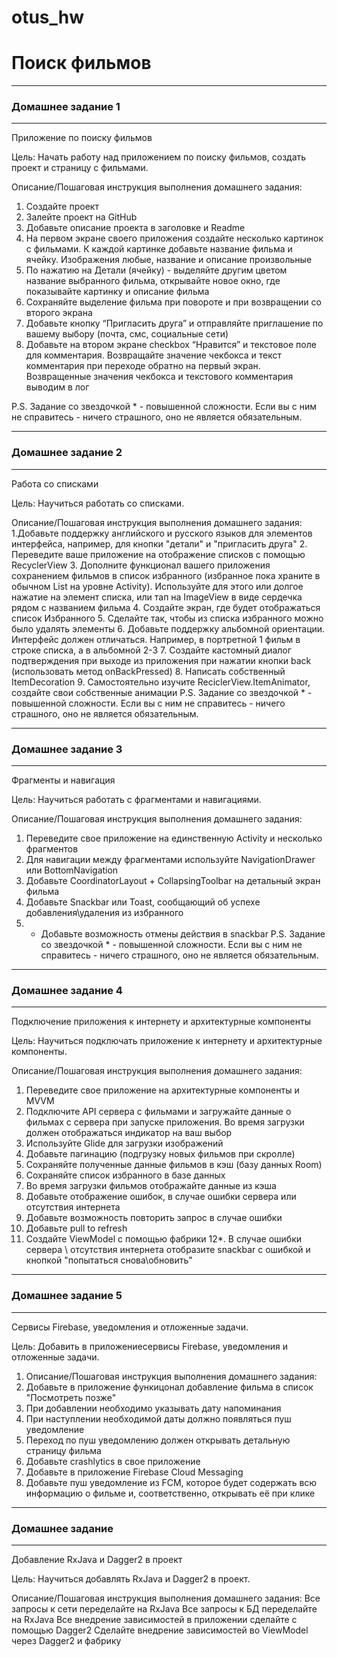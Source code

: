 # otus_hw

# Поиск фильмов
***
### Домашнее задание 1
***
Приложение по поиску фильмов

Цель:
Начать работу над приложением по поиску фильмов, создать проект и страницу с фильмами.

Описание/Пошаговая инструкция выполнения домашнего задания:
1. Создайте проект
2. Залейте проект на GitHub
3. Добавьте описание проекта в заголовке и Readme
4. На первом экране своего приложения создайте несколько картинок с фильмами. К каждой картинке добавьте название фильма и ячейку. Изображения любые, название и описание произвольные
5. По нажатию на Детали (ячейку) - выделяйте другим цветом название выбранного фильма, открывайте новое окно, где показывайте картинку и описание фильма
6. Сохраняйте выделение фильма при повороте и при возвращении со второго экрана
7. Добавьте кнопку “Пригласить друга” и отправляйте приглашение по вашему выбору (почта, смс, социальные сети)
8. Добавьте на втором экране checkbox “Нравится” и текстовое поле для комментария. Возвращайте значение чекбокса и текст комментария при переходе обратно на первый экран. Возвращенные значения чекбокса и текстового комментария выводим в лог

P.S. Задание со звездочкой * - повышенной сложности. Если вы с ним не справитесь - ничего страшного, оно не является обязательным.

***
### Домашнее задание 2
***
Работа со списками

Цель:
Научиться работать со списками.

Описание/Пошаговая инструкция выполнения домашнего задания:
1.Добавьте поддержку английского и русского языков для элементов интерфейса, например, для кнопки "детали" и "пригласить друга"
2. Переведите ваше приложение на отображение списков с помощью RecyclerView
3. Дополните функционал вашего приложения сохранением фильмов в список избранного (избранное пока храните в обычном List на уровне Activity). Используйте для этого или долгое нажатие на элемент списка, или тап на ImageView в виде сердечка рядом с названием фильма
4. Создайте экран, где будет отображаться список Избранного
5. Сделайте так, чтобы из списка избранного можно было удалять элементы
6. Добавьте поддержку альбомной ориентации. Интерфейс должен отличаться. Например, в портретной 1 фильм в строке списка, а в альбомной 2-3
7. Создайте кастомный диалог подтверждения при выходе из приложения при нажатии кнопки back (использовать метод onBackPressed)
8. Написать собственный ItemDecoration
9. Самостоятельно изучите ReciclerView.ItemAnimator, создайте свои собственные анимации
P.S. Задание со звездочкой * - повышенной сложности. Если вы с ним не справитесь - ничего страшного, оно не является обязательным.

***
### Домашнее задание 3
***
 Фрагменты и навигация

Цель:
Научиться работать с фрагментами и навигациями.

Описание/Пошаговая инструкция выполнения домашнего задания:
1. Переведите свое приложение на единственную Activity и несколько фрагментов
2. Для навигации между фрагментами используйте NavigationDrawer или BottomNavigation
3. Добавьте CoordinatorLayout + CollapsingToolbar на детальный экран фильма
4. Добавьте Snackbar или Toast, сообщающий об успехе добавления\удаления из избранного
5. * Добавьте возможность отмены действия в snackbar
P.S. Задание со звездочкой * - повышенной сложности. Если вы с ним не справитесь - ничего страшного, оно не является обязательным.


***
### Домашнее задание 4
***
Подключение приложения к интернету и архитектурные компоненты

Цель:
Научиться подключать приложение к интернету и архитектурные компоненты.


Описание/Пошаговая инструкция выполнения домашнего задания:
1. Переведите свое приложение на архитектурные компоненты и MVVM
2. Подключите API сервера с фильмами и загружайте данные о фильмах с сервера при запуске приложения. Во время загрузки должен отображаться индикатор на ваш выбор
3. Используйте Glide для загрузки изображений
4. Добавьте пагинацию (подгрузку новых фильмов при скролле)
5. Сохраняйте полученные данные фильмов в кэш (базу данных Room)
6. Сохраняйте список избранного в базе данных
7. Во время загрузки фильмов отображайте данные из кэша
8. Добавьте отображение ошибок, в случае ошибки сервера или отсутствия интернета
9. Добавьте возможность повторить запрос в случае ошибки
10. Добавьте pull to refresh
11. Создайте ViewModel с помощью фабрики
12*. В случае ошибки сервера \ отсутствия интернета отобразите snackbar с ошибкой и кнопкой "попытаться снова\обновить"

***
### Домашнее задание 5
***
Сервисы Firebase, уведомления и отложенные задачи.

Цель:
Добавить в приложениесервисы Firebase, уведомления и отложенные задачи.


1. Описание/Пошаговая инструкция выполнения домашнего задания:
2. Добавьте в приложение функицонал добавление фильма в список "Посмотреть позже"
3. При добавлении необходимо указывать дату напоминания
4. При наступлении необходимой даты должно появляться пуш уведомление
5. Переход по пуш уведомлению должен открывать детальную страницу фильма
6. Добавьте crashlytics в свое приложение
7. Добавьте в приложение Firebase Cloud Messaging
8. Добавьте пуш уведомление из FCM, которое будет содержать всю информацию о фильме и, соответственно, открывать её при клике

***
### Домашнее задание
***
Добавление RxJava и Dagger2 в проект

Цель:
Научиться добавлять RxJava и Dagger2 в проект.


Описание/Пошаговая инструкция выполнения домашнего задания:
Все запросы к сети переделайте на RxJava
Все запросы к БД переделайте на RxJava
Все внедрение зависимостей в приложении сделайте с помощью Dagger2
Сделайте внедрение зависимостей во ViewModel через Dagger2 и фабрику
